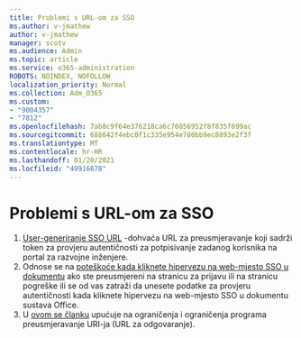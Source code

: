 ```yaml
---
title: Problemi s URL-om za SSO
ms.author: v-jmathew
author: v-jmathew
manager: scotv
ms.audience: Admin
ms.topic: article
ms.service: o365-administration
ROBOTS: NOINDEX, NOFOLLOW
localization_priority: Normal
ms.collection: Adm_O365
ms.custom:
- "9004357"
- "7812"
ms.openlocfilehash: 7ab8c9f64e376218ca6c76056952f8f835f699ac
ms.sourcegitcommit: 688642f4ebc0f1c335e954e780bb9ec8893e2f3f
ms.translationtype: MT
ms.contentlocale: hr-HR
ms.lasthandoff: 01/20/2021
ms.locfileid: "49916678"
---
```

# <a name="sso-url-issues"></a>Problemi s URL-om za SSO

1. [User-generiranje SSO URL](https://docs.microsoft.com/rest/api/apimanagement/2019-12-01/User/GenerateSsoUrl) -dohvaća URL za preusmjeravanje koji sadrži token za provjeru autentičnosti za potpisivanje zadanog korisnika na portal za razvojne inženjere.
2. Odnose se na [poteškoće kada kliknete hipervezu na web-mjesto SSO u dokumentu](https://docs.microsoft.com/office/troubleshoot/office-suite-issues/click-hyperlink-to-sso-website) ako ste preusmjereni na stranicu za prijavu ili na stranicu pogreške ili se od vas zatraži da unesete podatke za provjeru autentičnosti kada kliknete hipervezu na web-mjesto SSO u dokumentu sustava Office.
3. U [ovom se članku](https://docs.microsoft.com/azure/active-directory/develop/reply-url) upućuje na ograničenja i ograničenja programa preusmjeravanje URI-ja (URL za odgovaranje).
